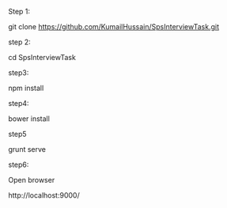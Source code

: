 
Step 1:

git clone https://github.com/KumailHussain/SpsInterviewTask.git

step 2:

cd SpsInterviewTask

step3:

npm install

step4:

bower install

step5

grunt serve


step6:

Open browser

http://localhost:9000/
